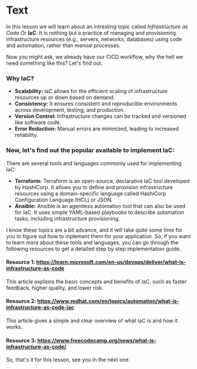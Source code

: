 # Text
In this lesson we will learn about an intresting topic called *Infrastructure as Code* Or **IaC**. 
It is nothing but a practice of managing and provisioning infrastructure resources (e.g., servers, networks, databases) using code and automation, rather than manual processes.

Now you might ask, we already have our CICD workflow, why the hell we need something like this? Let's find out.

### Why IaC?
- **Scalability:** IaC allows for the efficient scaling of infrastructure resources up or down based on demand.
- **Consistency:** It ensures consistent and reproducible environments across development, testing, and production.
- **Version Control:** Infrastructure changes can be tracked and versioned like software code.
- **Error Reduction:** Manual errors are minimized, leading to increased reliability.

### Now, let's find out the popular available to implement IaC:
There are several tools and languages commonly used for implementing IaC:
- **Terraform:** Terraform is an open-source, declarative IaC tool developed by HashiCorp. It allows you to define and provision infrastructure resources using a domain-specific language called HashiCorp Configuration Language (HCL) or JSON.
- **Ansible:** Ansible is an agentless automation tool that can also be used for IaC. It uses simple YAML-based playbooks to describe automation tasks, including infrastructure provisioning.

I know these topics are a bit advance, and it will take quite some time for you to figure out how to inplement them for your application. So, if you want to learn more about these tools and languages, you can go through the following resources to get a detailed step by step implementation guide.

#### Resource 1: https://learn.microsoft.com/en-us/devops/deliver/what-is-infrastructure-as-code
This article explains the basic concepts and benefits of IaC, such as faster feedback, higher quality, and lower risk.

#### Resource 2: https://www.redhat.com/en/topics/automation/what-is-infrastructure-as-code-iac
This article gives a simple and clear overview of what IaC is and how it works. 

#### Resource 3: https://www.freecodecamp.org/news/what-is-infrastructure-as-code/

So, that's it for this lesson, see you in the next one.


